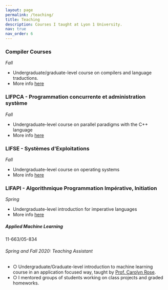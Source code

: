 ```yaml
---
layout: page
permalink: /teaching/
title: Teaching
description: Courses I taught at Lyon 1 University.
nav: true
nav_order: 6
---
```



### Compiler Courses
*Fall*
- Undergraduate/graduate-level course on compilers and language traductions.
- More info [here](https://compil-lyon.gitlabpages.inria.fr/)


### LIFPCA - Programmation concurrente et administration système
*Fall*
- Undergraduate-level course on parallel paradigms with the C++ language
- More info [here](https://asr-lyon1.gitlabpages.inria.fr/prog-concurrente/)

### LIFSE - Systèmes d'Exploitations
*Fall*
- Undergraduate-level course on operating systems
- More info [here](https://nlouvet.gitlabpages.inria.fr/lifse/)

### LIFAPI - Algorithmique Programmation Impérative, Initiation
*Spring*
- Undergraduate-level introduction for imperative languages
- More info [here](https://perso.univ-lyon1.fr/elodie.desseree/LIFAPI/)

<div class="card mt-3">
  <div class="p-3">
    <div class="row">
      <div class="col-sm-10">
        <h5 class="font-weight-bold">Applied Machine Learning</h5>
      </div>
      <div class="col-sm-2 text-left text-sm-right">
        <span class="badge font-weight-bold danger-color-dark darken-1 text-uppercase align-middle" href="https://www.cmu.edu/mits/curriculum/core/05-834.html" target="_blank">
            11-663/05-834
        </span>
      </div>
    </div>
    <h6 class="font-italic mt-2 mt-sm-0">Spring and Fall 2020: Teaching Assistant</h6>
    <ul class="card-text font-weight-light list-group list-group-flush">
      <li class="list-group-item">○ Undergraduate/Graduate-level introduction to machine learning course in an application focused way, taught by <a href="https://www.cs.cmu.edu/~cprose/" target="_blank">Prof. Carolyn Rose</a>.</li>
      <li class="list-group-item">○ I mentored groups of students working on class projects and graded homeworks.</li>
    </ul>
  </div>
</div>

